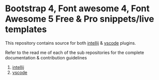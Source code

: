 Bootstrap 4, Font awesome 4, Font Awesome 5 Free & Pro snippets/live templates
==========================================================================================

This repository contains source for both [intellij](/intellij) & [vscode](/vscode) plugins.

Refer to the read me of each of the sub repositories for the complete documentation & contribution guidelines

1. [intellij](/intellij)
2. [vscode](/vscode)
